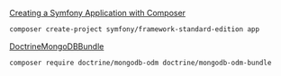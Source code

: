 [Creating a Symfony Application with Composer](http://symfony.com/doc/current/book/installation.html)
```bash
composer create-project symfony/framework-standard-edition app
```

[DoctrineMongoDBBundle](http://symfony.com/doc/current/bundles/DoctrineMongoDBBundle/index.html)
```bash
composer require doctrine/mongodb-odm doctrine/mongodb-odm-bundle
```